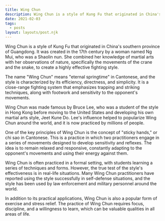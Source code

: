 ```yaml
---
title: Wing Chun
description: Wing Chun is a style of Kung Fu that originated in China's southern province of Guangdong.
date: 2021-02-03
tags:
  - posts
layout: layouts/post.njk
---
```


Wing Chun is a style of Kung Fu that originated in China's southern province of Guangdong. It was created in the 17th century by a woman named Ng Mui, who was a Shaolin nun. She combined her knowledge of martial arts with her observations of nature, specifically the movements of the crane and the snake, to create a highly effective fighting style.

The name "Wing Chun" means "eternal springtime" in Cantonese, and the style is characterized by its efficiency, directness, and simplicity. It is a close-range fighting system that emphasizes trapping and striking techniques, along with footwork and sensitivity to the opponent's movements.

Wing Chun was made famous by Bruce Lee, who was a student of the style in Hong Kong before moving to the United States and developing his own martial arts style, Jeet Kune Do. Lee's influence helped to popularize Wing Chun around the world, and it is now practiced by millions of people.

One of the key principles of Wing Chun is the concept of "sticky hands," or chi sao in Cantonese. This is a practice in which two practitioners engage in a series of movements designed to develop sensitivity and reflexes. The idea is to remain relaxed and responsive, constantly adapting to the opponent's movements and using their energy against them.

Wing Chun is often practiced in a formal setting, with students learning a series of techniques and forms. However, the true test of the style's effectiveness is in real-life situations. Many Wing Chun practitioners have reported using the style successfully in self-defense situations, and the style has been used by law enforcement and military personnel around the world.

In addition to its practical applications, Wing Chun is also a popular form of exercise and stress relief. The practice of Wing Chun requires focus, discipline, and a willingness to learn, which can be valuable qualities in all areas of life.
